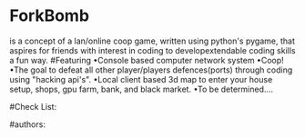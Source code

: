 # ForkBomb 
is a concept of a lan/online coop game, written using python's pygame, that aspires for friends with interest in coding to developextendable coding skills a fun way.
#Featuring 
    •Console based computer network system
    •Coop!
    •The goal to defeat all other player/players defences(ports) through coding using "hacking api's".
    •Local client based 3d map to enter your house setup, shops, gpu farm, bank, and black market.
    •To be determined....

#Check List:

#authors:
